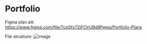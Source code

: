 # Portfolio
 
Figma plan att:
https://www.figma.com/file/TcpSfx72iFCIrUBd8Pejes/Portfolio-Plans


File strukture: 
![image](https://user-images.githubusercontent.com/44118531/154539082-77e19128-565c-4ca8-9a3e-607534ebe4ab.png)
